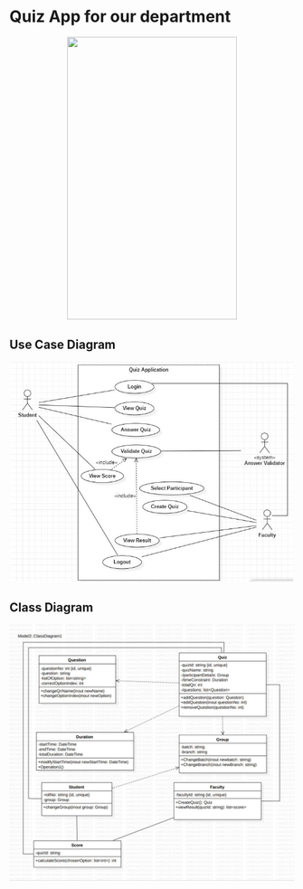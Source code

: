 <html>
  <head>
  </head>
  <body>
    <h1>Quiz App for our department</h1>
    <p align="center"> 
      <img src="https://media.giphy.com/media/vUXpDIyU8Lx4fBRZwD/giphy.gif" width="300" height="500"/>
    </p>
    <h2> Use Case Diagram </h2>
     <p align="center"> 
      <img width=500 alt="usecase diagram" src="https://github.com/MikiPAUL/Kwiz-It/blob/main/assets/images/usecase-diagram.jpeg?raw=true">
    </p>
    <h2> Class Diagram </h2>
    <p align="center"> 
    <img width=600 alt="usecase diagram" src="https://github.com/MikiPAUL/Kwiz-It/blob/main/assets/images/class-diagram.jpeg?raw=true">
    </p>
  </body>
</html>
